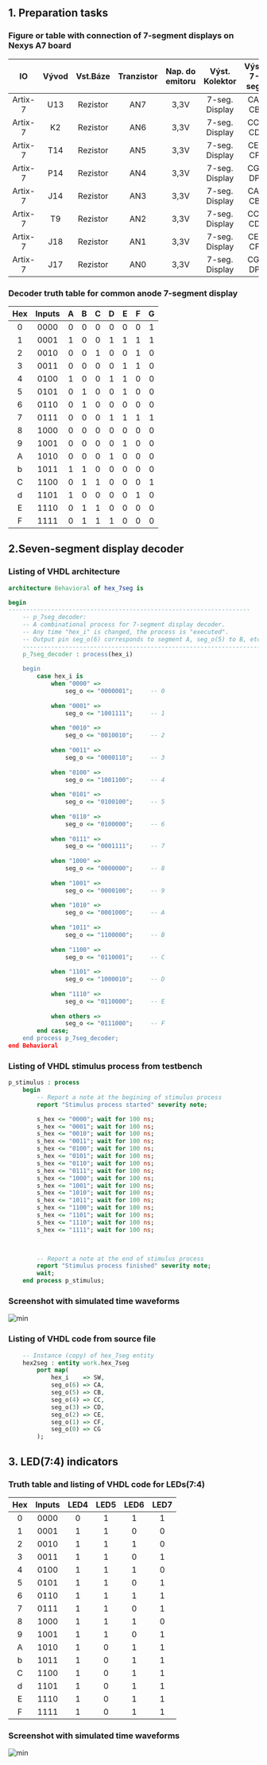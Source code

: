 ## 1. Preparation tasks

### Figure or table with connection of 7-segment displays on Nexys A7 board
								
| **IO** | **Vývod** | **Vst.Báze** | **Tranzistor** | **Nap. do emitoru** | **Výst. Kolektor** | **Výst. 7-seg.** | **Rezistor** | **Vývod** |
| :-: | :-: | :-: | :-: | :-: | :-: | :-: | :-: | :-: |
|Artix-7|U13|Rezistor|AN7|3,3V|7-seg. Display|CA, CB|Rezistor|T10|
|Artix-7|K2|Rezistor|AN6|3,3V|7-seg. Display|CC, CD|Rezistor|R10|
|Artix-7|T14|Rezistor|AN5|3,3V|7-seg. Display|CE, CF|Rezistor|K16|
|Artix-7|P14|Rezistor|AN4|3,3V|7-seg. Display|CG, DP|Rezistor|K13|
|Artix-7|J14|Rezistor|AN3|3,3V|7-seg. Display|CA, CB|Rezistor|P15|
|Artix-7|T9|Rezistor|AN2|3,3V|7-seg. Display|CC, CD|Rezistor|T11|
|Artix-7|J18|Rezistor|AN1|3,3V|7-seg. Display|CE, CF|Rezistor|L18|
|Artix-7|J17|Rezistor|AN0|3,3V|7-seg. Display|CG, DP|Rezistor|H15|


### Decoder truth table for common anode 7-segment display

| **Hex** | **Inputs** | **A** | **B** | **C** | **D** | **E** | **F** | **G** |
| :-: | :-: | :-: | :-: | :-: | :-: | :-: | :-: | :-: |
| 0 | 0000 | 0 | 0 | 0 | 0 | 0 | 0 | 1 |
| 1 | 0001 | 1 | 0 | 0 | 1 | 1 | 1 | 1 |
| 2 | 0010 | 0 | 0 | 1 | 0 | 0 | 1 | 0 |
| 3 | 0011 | 0 | 0 | 0 | 0 | 1 | 1 | 0 |
| 4 | 0100 | 1 | 0 | 0 | 1 | 1 | 0 | 0 |
| 5 | 0101 | 0 | 1 | 0 | 0 | 1 | 0 | 0 |
| 6 | 0110 | 0 | 1 | 0 | 0 | 0 | 0 | 0 |
| 7 | 0111 | 0 | 0 | 0 | 1 | 1 | 1 | 1 |
| 8 | 1000 | 0 | 0 | 0 | 0 | 0 | 0 | 0 |
| 9 | 1001 | 0 | 0 | 0 | 0 | 1 | 0 | 0 |
| A | 1010 | 0 | 0 | 0 | 1 | 0 | 0 | 0 |
| b | 1011 | 1 | 1 | 0 | 0 | 0 | 0 | 0 |
| C | 1100 | 0 | 1 | 1 | 0 | 0 | 0 | 1 |
| d | 1101 | 1 | 0 | 0 | 0 | 0 | 1 | 0 |
| E | 1110 | 0 | 1 | 1 | 0 | 0 | 0 | 0 |
| F | 1111 | 0 | 1 | 1 | 1 | 0 | 0 | 0 |


## 2.Seven-segment display decoder
### Listing of VHDL architecture

```vhdl
architecture Behavioral of hex_7seg is

begin
--------------------------------------------------------------------
    -- p_7seg_decoder:
    -- A combinational process for 7-segment display decoder. 
    -- Any time "hex_i" is changed, the process is "executed".
    -- Output pin seg_o(6) corresponds to segment A, seg_o(5) to B, etc.
    --------------------------------------------------------------------
    p_7seg_decoder : process(hex_i)
    
    begin
        case hex_i is
            when "0000" =>
                seg_o <= "0000001";     -- 0
                
            when "0001" =>
                seg_o <= "1001111";     -- 1
                
            when "0010" =>
                seg_o <= "0010010";     -- 2 
                   
            when "0011" =>
                seg_o <= "0000110";     -- 3
                
            when "0100" =>
                seg_o <= "1001100";     -- 4 
                
            when "0101" =>
                seg_o <= "0100100";     -- 5    
                
            when "0110" =>
                seg_o <= "0100000";     -- 6   
                 
            when "0111" =>
                seg_o <= "0001111";     -- 7 
                   
            when "1000" =>
                seg_o <= "0000000";     -- 8  
                     
            when "1001" =>
                seg_o <= "0000100";     -- 9
             
            when "1010" =>
                seg_o <= "0001000";     -- A    
    
            when "1011" =>
                seg_o <= "1100000";     -- B      
    
            when "1100" =>
                seg_o <= "0110001";     -- C
                
            when "1101" =>
                seg_o <= "1000010";     -- D
                                
            when "1110" =>
                seg_o <= "0110000";     -- E                
                
            when others =>
                seg_o <= "0111000";     -- F
        end case;
    end process p_7seg_decoder;
end Behavioral
```

### Listing of VHDL stimulus process from testbench

```vhdl
p_stimulus : process
    begin
        -- Report a note at the begining of stimulus process
        report "Stimulus process started" severity note;

        s_hex <= "0000"; wait for 100 ns;
        s_hex <= "0001"; wait for 100 ns;
        s_hex <= "0010"; wait for 100 ns; 
        s_hex <= "0011"; wait for 100 ns; 
        s_hex <= "0100"; wait for 100 ns; 
        s_hex <= "0101"; wait for 100 ns; 
        s_hex <= "0110"; wait for 100 ns;
        s_hex <= "0111"; wait for 100 ns;
        s_hex <= "1000"; wait for 100 ns;
        s_hex <= "1001"; wait for 100 ns;
        s_hex <= "1010"; wait for 100 ns; 
        s_hex <= "1011"; wait for 100 ns;
        s_hex <= "1100"; wait for 100 ns;
        s_hex <= "1101"; wait for 100 ns;
        s_hex <= "1110"; wait for 100 ns;
        s_hex <= "1111"; wait for 100 ns;        

        

        -- Report a note at the end of stimulus process
        report "Stimulus process finished" severity note;
        wait;
    end process p_stimulus;
```

### Screenshot with simulated time waveforms

![min](pictures/segment.png)


### Listing of VHDL code from source file

```vhdl
    -- Instance (copy) of hex_7seg entity
    hex2seg : entity work.hex_7seg
        port map(
            hex_i    => SW,
            seg_o(6) => CA,
            seg_o(5) => CB,
            seg_o(4) => CC,
            seg_o(3) => CD,
            seg_o(2) => CE,
            seg_o(1) => CF,
            seg_o(0) => CG
        );
```

## 3. LED(7:4) indicators

### Truth table and listing of VHDL code for LEDs(7:4)

| **Hex** | **Inputs** | **LED4** | **LED5** | **LED6** | **LED7** |
| :-: | :-: | :-: | :-: | :-: | :-: |
| 0 | 0000 | 0 | 1 | 1 | 1 |
| 1 | 0001 | 1 | 1 | 0 | 0 |
| 2 | 0010 | 1 | 1 | 1 | 0 |
| 3 | 0011 | 1 | 1 | 0 | 1 |
| 4 | 0100 | 1 | 1 | 1 | 0 |
| 5 | 0101 | 1 | 1 | 0 | 1 |
| 6 | 0110 | 1 | 1 | 1 | 1 |
| 7 | 0111 | 1 | 1 | 0 | 1 |
| 8 | 1000 | 1 | 1 | 1 | 0 |
| 9 | 1001 | 1 | 1 | 0 | 1 |
| A | 1010 | 1 | 0 | 1 | 1 |
| b | 1011 | 1 | 0 | 1 | 1 |
| C | 1100 | 1 | 0 | 1 | 1 |
| d | 1101 | 1 | 0 | 1 | 1 |
| E | 1110 | 1 | 0 | 1 | 1 |
| F | 1111 | 1 | 0 | 1 | 1 |

### Screenshot with simulated time waveforms

![min](pictures/segment2.png)